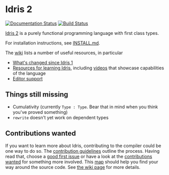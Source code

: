 # Idris 2

[![Documentation Status](https://readthedocs.org/projects/idris2/badge/?version=latest)](https://idris2.readthedocs.io/en/latest/?badge=latest)
[![Build Status](https://github.com/idris-lang/Idris2/actions/workflows/ci-idris2-and-libs.yml/badge.svg?branch=main)](https://github.com/idris-lang/Idris2/actions/workflows/ci-idris2-and-libs.yml?query=branch%3Amain)

[Idris 2](https://idris-lang.org/) is a purely functional programming language
with first class types.

For installation instructions, see [INSTALL.md](INSTALL.md).

The [wiki](https://github.com/idris-lang/Idris2/wiki) lists a number of useful resources, in particular

+ [What's changed since Idris 1](https://idris2.readthedocs.io/en/latest/updates/updates.html)
+ [Resources for learning Idris](https://github.com/idris-lang/Idris2/wiki/Resources), including [videos](https://github.com/idris-lang/Idris2/wiki/Resources#official-talks) that showcase capabilities of the language
+ [Editor support](https://github.com/idris-lang/Idris2/wiki/Editor-Support)

## Things still missing

+ Cumulativity (currently `Type : Type`. Bear that in mind when you think you've proved something)
+ `rewrite` doesn't yet work on dependent types

## Contributions wanted

If you want to learn more about Idris, contributing to the compiler could be one way to do so. The [contribution guidelines](CONTRIBUTING.md) outline the process. Having read that, choose a [good first issue][1] or have a look at the [contributions wanted][2] for something more involved. This [map][3] should help you find your way around the source code. See [the wiki page][4] for more details.

[1]: <https://github.com/idris-lang/Idris2/issues?q=is%3Aopen+is%3Aissue+label%3A%22good+first+issue%22>
[2]: <https://github.com/idris-lang/Idris2/wiki/What-Contributions-are-Needed>
[3]: <https://github.com/idris-lang/Idris2/wiki/Map-of-the-Source-Code>
[4]: <https://github.com/idris-lang/Idris2/wiki/Getting-Started-with-Compiler-Development>
